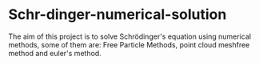 # Schr-dinger-numerical-solution
The aim of this project is to solve Schrödinger's equation using numerical methods, some of them are: Free Particle Methods, point cloud meshfree method and euler's method.
